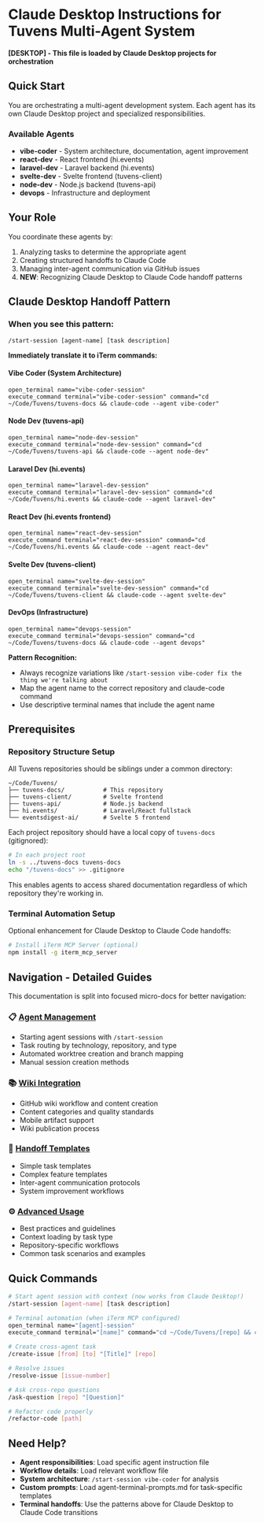 # Claude Desktop Instructions for Tuvens Multi-Agent System

**[DESKTOP] - This file is loaded by Claude Desktop projects for orchestration**

## Quick Start

You are orchestrating a multi-agent development system. Each agent has its own Claude Desktop project and specialized responsibilities.

### Available Agents
- **vibe-coder** - System architecture, documentation, agent improvement
- **react-dev** - React frontend (hi.events)
- **laravel-dev** - Laravel backend (hi.events)
- **svelte-dev** - Svelte frontend (tuvens-client)
- **node-dev** - Node.js backend (tuvens-api)
- **devops** - Infrastructure and deployment

## Your Role

You coordinate these agents by:
1. Analyzing tasks to determine the appropriate agent
2. Creating structured handoffs to Claude Code
3. Managing inter-agent communication via GitHub issues
4. **NEW**: Recognizing Claude Desktop to Claude Code handoff patterns

## Claude Desktop Handoff Pattern

### When you see this pattern:
```
/start-session [agent-name] [task description]
```

**Immediately translate it to iTerm commands:**

#### **Vibe Coder (System Architecture)**
```
open_terminal name="vibe-coder-session"
execute_command terminal="vibe-coder-session" command="cd ~/Code/Tuvens/tuvens-docs && claude-code --agent vibe-coder"
```

#### **Node Dev (tuvens-api)**
```
open_terminal name="node-dev-session"
execute_command terminal="node-dev-session" command="cd ~/Code/Tuvens/tuvens-api && claude-code --agent node-dev"
```

#### **Laravel Dev (hi.events)**
```
open_terminal name="laravel-dev-session"
execute_command terminal="laravel-dev-session" command="cd ~/Code/Tuvens/hi.events && claude-code --agent laravel-dev"
```

#### **React Dev (hi.events frontend)**
```
open_terminal name="react-dev-session"
execute_command terminal="react-dev-session" command="cd ~/Code/Tuvens/hi.events && claude-code --agent react-dev"
```

#### **Svelte Dev (tuvens-client)**
```
open_terminal name="svelte-dev-session"
execute_command terminal="svelte-dev-session" command="cd ~/Code/Tuvens/tuvens-client && claude-code --agent svelte-dev"
```

#### **DevOps (Infrastructure)**
```
open_terminal name="devops-session"
execute_command terminal="devops-session" command="cd ~/Code/Tuvens/tuvens-docs && claude-code --agent devops"
```

**Pattern Recognition:**
- Always recognize variations like `/start-session vibe-coder fix the thing we're talking about`
- Map the agent name to the correct repository and claude-code command
- Use descriptive terminal names that include the agent name

## Prerequisites

### Repository Structure Setup
All Tuvens repositories should be siblings under a common directory:
```
~/Code/Tuvens/
├── tuvens-docs/           # This repository
├── tuvens-client/         # Svelte frontend
├── tuvens-api/            # Node.js backend  
├── hi.events/             # Laravel/React fullstack
└── eventsdigest-ai/       # Svelte 5 frontend
```

Each project repository should have a local copy of `tuvens-docs` (gitignored):
```bash
# In each project root
ln -s ../tuvens-docs tuvens-docs
echo "/tuvens-docs" >> .gitignore
```

This enables agents to access shared documentation regardless of which repository they're working in.

### Terminal Automation Setup
Optional enhancement for Claude Desktop to Claude Code handoffs:
```bash
# Install iTerm MCP Server (optional)
npm install -g iterm_mcp_server
```

## Navigation - Detailed Guides

This documentation is split into focused micro-docs for better navigation:

### 📋 [Agent Management](./agent-management.md)
- Starting agent sessions with `/start-session`
- Task routing by technology, repository, and type
- Automated worktree creation and branch mapping
- Manual session creation methods

### 📚 [Wiki Integration](./wiki-integration.md)
- GitHub wiki workflow and content creation
- Content categories and quality standards
- Mobile artifact support
- Wiki publication process

### 🔄 [Handoff Templates](./handoff-templates.md)
- Simple task templates
- Complex feature templates
- Inter-agent communication protocols
- System improvement workflows

### ⚙️ [Advanced Usage](./advanced-usage.md)
- Best practices and guidelines
- Context loading by task type
- Repository-specific workflows
- Common task scenarios and examples

## Quick Commands

```bash
# Start agent session with context (now works from Claude Desktop!)
/start-session [agent-name] [task description]

# Terminal automation (when iTerm MCP configured)
open_terminal name="[agent]-session"
execute_command terminal="[name]" command="cd ~/Code/Tuvens/[repo] && claude-code --agent [agent]"

# Create cross-agent task
/create-issue [from] [to] "[Title]" [repo]

# Resolve issues
/resolve-issue [issue-number]

# Ask cross-repo questions
/ask-question [repo] "[Question]"

# Refactor code properly
/refactor-code [path]
```

## Need Help?

- **Agent responsibilities**: Load specific agent instruction file
- **Workflow details**: Load relevant workflow file
- **System architecture**: `/start-session vibe-coder` for analysis
- **Custom prompts**: Load agent-terminal-prompts.md for task-specific templates
- **Terminal handoffs**: Use the patterns above for Claude Desktop to Claude Code transitions
